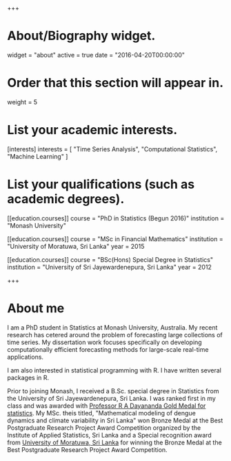 +++
# About/Biography widget.
widget = "about"
active = true
date = "2016-04-20T00:00:00"

# Order that this section will appear in.
weight = 5

# List your academic interests.
[interests]
  interests = [
    "Time Series Analysis",
    "Computational Statistics",
    "Machine Learning"
  ]

# List your qualifications (such as academic degrees).
[[education.courses]]
  course = "PhD in Statistics (Begun 2016)"
  institution = "Monash University"

[[education.courses]]
  course = "MSc in Financial Mathematics"
  institution = "University of Moratuwa, Sri Lanka"
  year = 2015

[[education.courses]]
  course = "BSc(Hons) Special Degree in Statistics"
  institution = "University of Sri Jayewardenepura, Sri Lanka"
  year = 2012
 
+++

# About me

I am a PhD student in Statistics at Monash University, Australia. My recent research has cetered around the problem of forecasting large collections of time series. My dissertation work focuses specifically on developing computationally efficient forecasting methods for large-scale real-time applications. 

I am also interested in statistical programming with R. I have written several  packages in R. 

Prior to joining Monash, I received a B.Sc. special degree in Statistics from the University of Sri Jayewardenepura, Sri Lanka. I was ranked first in my class and was awarded with [Professor R A Dayananda Gold Medal for statistics](http://science.sjp.ac.lk/scholarships/). My MSc. theis titled, "Mathematical modeling of dengue dynamics and climate variability in Sri Lanka" won Bronze Medal at the Best Postgraduate Research Project Award Competition organized by the Institute of Applied Statistics, Sri Lanka and a Special recognition award from [University of Moratuwa, Sri Lanka](https://www.mrt.ac.lk/web/) for winning the Bronze Medal at the Best Postgraduate Research Project Award Competition.  



